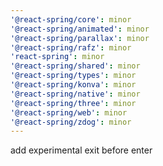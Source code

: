 ```yaml
---
'@react-spring/core': minor
'@react-spring/animated': minor
'@react-spring/parallax': minor
'@react-spring/rafz': minor
'react-spring': minor
'@react-spring/shared': minor
'@react-spring/types': minor
'@react-spring/konva': minor
'@react-spring/native': minor
'@react-spring/three': minor
'@react-spring/web': minor
'@react-spring/zdog': minor
---
```


add experimental exit before enter
